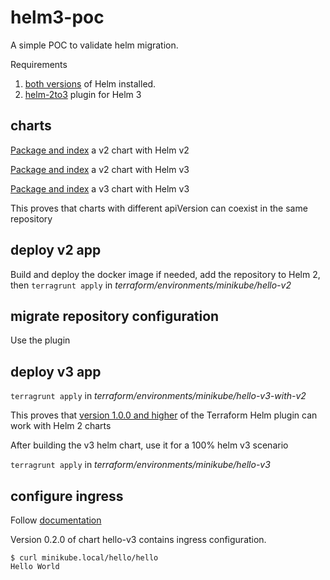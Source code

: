 # helm3-poc
A simple POC to validate helm migration.

Requirements
1. [both versions](https://medium.com/@Joachim8675309/install-helm3-helm2-on-macos-d65f61509799) of Helm installed.
1. [helm-2to3](https://github.com/helm/helm-2to3) plugin for Helm 3

## charts
[Package and index](https://github.com/lejeunen/helm3-poc/blob/master/charts/build-v2.sh) a v2 chart with Helm v2

[Package and index](https://github.com/lejeunen/helm3-poc/blob/master/charts/build-v2-with-v3.sh) a v2 chart with Helm v3

[Package and index](https://github.com/lejeunen/helm3-poc/blob/master/charts/build-v3.sh) a v3 chart with Helm v3

This proves that charts with different apiVersion can coexist in the same repository

## deploy v2 app
Build and deploy the docker image if needed, add the repository to Helm 2, then `terragrunt apply` in _terraform/environments/minikube/hello-v2_

## migrate repository configuration
Use the plugin 

## deploy v3 app
`terragrunt apply` in _terraform/environments/minikube/hello-v3-with-v2_

This proves that [version 1.0.0 and higher](https://github.com/hashicorp/terraform-provider-helm/blob/master/CHANGELOG.md#100-february-05-2020) of the Terraform Helm plugin can work with Helm 2 charts

After building the v3 helm chart, use it for a 100% helm v3 scenario

`terragrunt apply` in _terraform/environments/minikube/hello-v3_

## configure ingress
Follow [documentation](https://kubernetes.io/docs/tasks/access-application-cluster/ingress-minikube/)

Version 0.2.0 of chart hello-v3 contains ingress configuration.

```
$ curl minikube.local/hello/hello
Hello World
```
